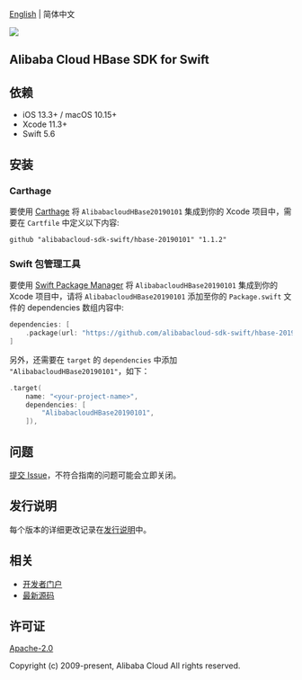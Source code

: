 [English](README.md) | 简体中文

![](https://aliyunsdk-pages.alicdn.com/icons/AlibabaCloud.svg)

## Alibaba Cloud HBase SDK for Swift

## 依赖

- iOS 13.3+ / macOS 10.15+
- Xcode 11.3+
- Swift 5.6

## 安装

### Carthage

要使用 [Carthage](https://github.com/Carthage/Carthage) 将 `AlibabacloudHBase20190101` 集成到你的 Xcode 项目中，需要在 `Cartfile` 中定义以下内容:

```ogdl
github "alibabacloud-sdk-swift/hbase-20190101" "1.1.2"
```

### Swift 包管理工具

要使用 [Swift Package Manager](https://swift.org/package-manager/) 将 `AlibabacloudHBase20190101` 集成到你的 Xcode 项目中，请将 `AlibabacloudHBase20190101` 添加至你的 `Package.swift` 文件的 dependencies 数组内容中:

```swift
dependencies: [
    .package(url: "https://github.com/alibabacloud-sdk-swift/hbase-20190101.git", from: "1.1.2")
]
```

另外，还需要在 `target` 的 `dependencies` 中添加 `"AlibabacloudHBase20190101"`，如下：

```swift
.target(
    name: "<your-project-name>",
    dependencies: [
        "AlibabacloudHBase20190101",
    ]),
```

## 问题

[提交 Issue](https://github.com/alibabacloud-sdk-swift/hbase-20190101/issues/new)，不符合指南的问题可能会立即关闭。

## 发行说明

每个版本的详细更改记录在[发行说明](./ChangeLog.txt)中。

## 相关

* [开发者门户](https://next.api.aliyun.com/home)
* [最新源码](https://github.com/alibabacloud-sdk-swift/hbase-20190101)

## 许可证

[Apache-2.0](http://www.apache.org/licenses/LICENSE-2.0)

Copyright (c) 2009-present, Alibaba Cloud All rights reserved.
